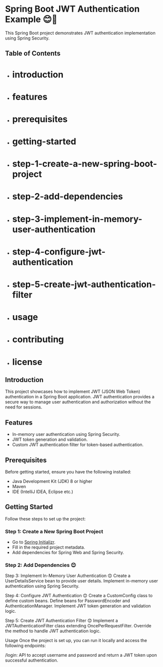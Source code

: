 # Spring Boot JWT Authentication Example 😊🚀

This Spring Boot project demonstrates JWT authentication implementation using Spring Security.

## Table of Contents

- # introduction
- # features
- # prerequisites
- # getting-started
- # step-1-create-a-new-spring-boot-project
- # step-2-add-dependencies
- # step-3-implement-in-memory-user-authentication
- # step-4-configure-jwt-authentication
- # step-5-create-jwt-authentication-filter
- # usage
- # contributing
- # license

## Introduction

This project showcases how to implement JWT (JSON Web Token) authentication in a Spring Boot application. JWT authentication provides a secure way to manage user authentication and authorization without the need for sessions.

## Features

- In-memory user authentication using Spring Security.
- JWT token generation and validation.
- Custom JWT authentication filter for token-based authentication.

## Prerequisites

Before getting started, ensure you have the following installed:

- Java Development Kit (JDK) 8 or higher
- Maven
- IDE (IntelliJ IDEA, Eclipse etc.)

## Getting Started

Follow these steps to set up the project:

### Step 1: Create a New Spring Boot Project

- Go to [Spring Initializr](https://start.spring.io/).
- Fill in the required project metadata.
- Add dependencies for Spring Web and Spring Security.

### Step 2: Add Dependencies 😊

Step 3: Implement In-Memory User Authentication 😊
Create a UserDetailsService bean to provide user details.
Implement in-memory user authentication using Spring Security.

Step 4: Configure JWT Authentication 😊
Create a CustomConfig class to define custom beans.
Define beans for PasswordEncoder and AuthenticationManager.
Implement JWT token generation and validation logic.

Step 5: Create JWT Authentication Filter 😊
Implement a JWTAuthenticationFilter class extending OncePerRequestFilter.
Override the method to handle JWT authentication logic.

Usage
Once the project is set up, you can run it locally and access the following endpoints:

/login: API to accept username and password and return a JWT token upon successful authentication.

